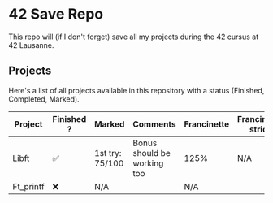 # 42 Save Repo

This repo will (if I don't forget) save all my projects during the 42 cursus at 42 Lausanne.

## Projects

Here's a list of all projects available in this repository with a status (Finished, Completed, Marked).

| Project   | Finished ?         | Marked          | Comments                    | Francinette | Francinette strict |
| --------- | ------------------ | --------------- | --------------------------- | ----------- | ------------------ |
| Libft     | :white_check_mark: | 1st try: 75/100 | Bonus should be working too | 125%        | N/A                |
| Ft_printf | :x:                | N/A             |                             | N/A         |                    |
